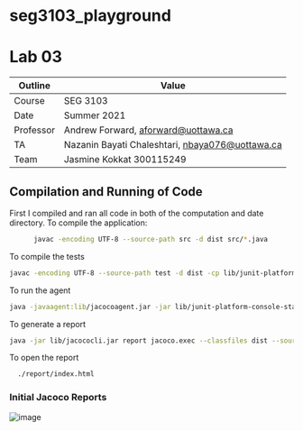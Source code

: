 # seg3103_playground
# Lab 03

| Outline | Value |
| --- | --- |
| Course | SEG 3103 |
| Date | Summer 2021 |
| Professor | Andrew Forward, aforward@uottawa.ca |
| TA | Nazanin Bayati Chaleshtari, nbaya076@uottawa.ca |
| Team | Jasmine Kokkat 300115249<br> |


## Compilation and Running of Code


First I compiled and ran all code in both of the computation and date directory. 
To compile the application:
```bash
      javac -encoding UTF-8 --source-path src -d dist src/*.java
```

To compile the tests

```bash
javac -encoding UTF-8 --source-path test -d dist -cp lib/junit-platform-console-standalone-1.7.1.jar test/*.java src/*.java
```
To run the agent

```bash
java -javaagent:lib/jacocoagent.jar -jar lib/junit-platform-console-standalone-1.7.1.jar --class-path dist --scan-class-path
```
To generate a report
```bash
java -jar lib/jacococli.jar report jacoco.exec --classfiles dist --sourcefiles src --html report
```



To open the report
```bash
  ./report/index.html
```
### Initial Jacoco Reports
![image](https://user-images.githubusercontent.com/55165117/120685972-79922680-c46e-11eb-8d68-ac22169705fd.png)
